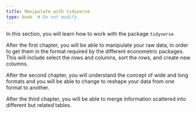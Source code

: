 ```yaml
---
title: Manipulate with tidyverse
type: book  # Do not modify.
---
```



In this section, you will learn how to work with the package `tidyverse`

After the first chapter, you will be able to manipulate your raw data, in order to get them in the format required by the different econometric packages. This will include select the rows and columns, sort the rows, and create new columns.

After the second chapter, you will understand the concept of wide and long formats and you will be able to change to reshape your data from one format to another.

After the third chapter, you will be able to merge information scattered into different but related tables.

